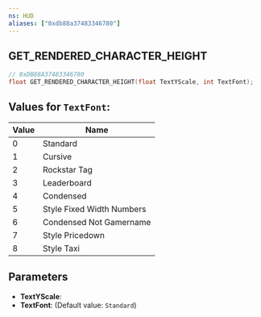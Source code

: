 ```yaml
---
ns: HUD
aliases: ["0xdb88a37483346780"]
---
```

## GET_RENDERED_CHARACTER_HEIGHT

```c
// 0xDB88A37483346780
float GET_RENDERED_CHARACTER_HEIGHT(float TextYScale, int TextFont);
```

## Values for `TextFont`:
| Value | Name |
| --- | --- |
| 0 | Standard |
| 1 | Cursive |
| 2 | Rockstar Tag |
| 3 | Leaderboard |
| 4 | Condensed |
| 5 | Style Fixed Width Numbers |
| 6 | Condensed Not Gamername |
| 7 | Style Pricedown |
| 8 | Style Taxi |


## Parameters
* **TextYScale**: 
* **TextFont**: (Default value: `Standard`)
